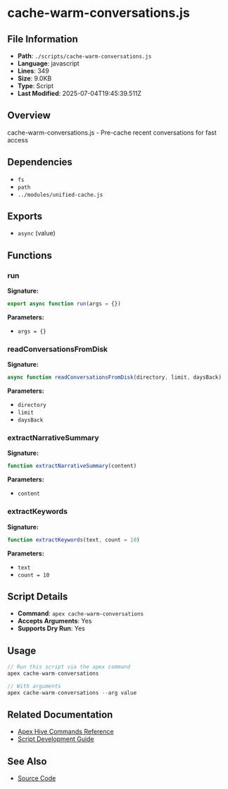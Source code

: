 # cache-warm-conversations.js

## File Information

- **Path**: `./scripts/cache-warm-conversations.js`
- **Language**: javascript
- **Lines**: 349
- **Size**: 9.0KB
- **Type**: Script
- **Last Modified**: 2025-07-04T19:45:39.511Z

## Overview

cache-warm-conversations.js - Pre-cache recent conversations for fast access

## Dependencies

- `fs`
- `path`
- `../modules/unified-cache.js`

## Exports

- `async` (value)

## Functions

### run

**Signature:**
```javascript
export async function run(args = {})
```

**Parameters:**
- `args = {}`

### readConversationsFromDisk

**Signature:**
```javascript
async function readConversationsFromDisk(directory, limit, daysBack)
```

**Parameters:**
- `directory`
- `limit`
- `daysBack`

### extractNarrativeSummary

**Signature:**
```javascript
function extractNarrativeSummary(content)
```

**Parameters:**
- `content`

### extractKeywords

**Signature:**
```javascript
function extractKeywords(text, count = 10)
```

**Parameters:**
- `text`
- `count = 10`

## Script Details

- **Command**: `apex cache-warm-conversations`
- **Accepts Arguments**: Yes
- **Supports Dry Run**: Yes

## Usage

```javascript
// Run this script via the apex command
apex cache-warm-conversations

// With arguments
apex cache-warm-conversations --arg value
```

## Related Documentation

- [Apex Hive Commands Reference](../../architecture/reference/commands/)
- [Script Development Guide](../../development/scripts/)

## See Also

- [Source Code](./scripts/cache-warm-conversations.js)
